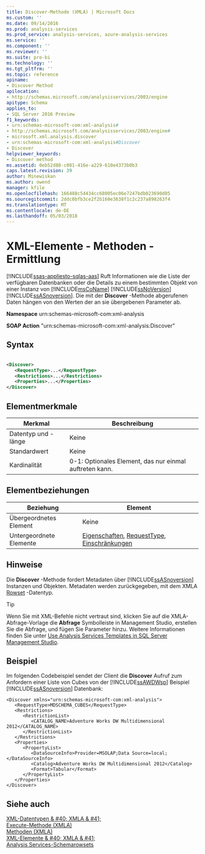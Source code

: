 ```yaml
---
title: Discover-Methode (XMLA) | Microsoft Docs
ms.custom: ''
ms.date: 09/14/2016
ms.prod: analysis-services
ms.prod_service: analysis-services, azure-analysis-services
ms.service: ''
ms.component: ''
ms.reviewer: ''
ms.suite: pro-bi
ms.technology: ''
ms.tgt_pltfrm: ''
ms.topic: reference
apiname:
- Discover Method
apilocation:
- http://schemas.microsoft.com/analysisservices/2003/engine
apitype: Schema
applies_to:
- SQL Server 2016 Preview
f1_keywords:
- urn:schemas-microsoft-com:xml-analysis#
- http://schemas.microsoft.com/analysisservices/2003/engine#
- microsoft.xml.analysis.discover
- urn:schemas-microsoft-com:xml-analysis#Discover
- Discover
helpviewer_keywords:
- Discover method
ms.assetid: 0eb52d88-c081-416e-a229-610e4373b0b3
caps.latest.revision: 39
author: Minewiskan
ms.author: owend
manager: kfile
ms.openlocfilehash: 166488c54434cc68005ec06e7247bdb023690d05
ms.sourcegitcommit: 2ddc0bfb3ce2f2b160e3638f1c2c237a898263f4
ms.translationtype: MT
ms.contentlocale: de-DE
ms.lasthandoff: 05/03/2018
---
```

# <a name="xml-elements---methods---discover"></a>XML-Elemente - Methoden - Ermittlung
[!INCLUDE[ssas-appliesto-sqlas-aas](../../includes/ssas-appliesto-sqlas-aas.md)]
  Ruft Informationen wie die Liste der verfügbaren Datenbanken oder die Details zu einem bestimmten Objekt von einer Instanz von [!INCLUDE[msCoName](../../includes/msconame-md.md)] [!INCLUDE[ssNoVersion](../../includes/ssnoversion-md.md)] [!INCLUDE[ssASnoversion](../../includes/ssasnoversion-md.md)]. Die mit der **Discover** -Methode abgerufenen Daten hängen von den Werten der an sie übergebenen Parameter ab.  
  
 **Namespace** urn:schemas-microsoft-com:xml-analysis  
  
 **SOAP Action** "urn:schemas-microsoft-com:xml-analysis:Discover"  
  
## <a name="syntax"></a>Syntax  
  
```xml  
  
<Discover>  
   <RequestType>...</RequestType>  
   <Restrictions>...</Restrictions>  
   <Properties>...</Properties>  
</Discover>  
```  
  
## <a name="element-characteristics"></a>Elementmerkmale  
  
|Merkmal|Beschreibung|  
|--------------------|-----------------|  
|Datentyp und -länge|Keine|  
|Standardwert|Keine|  
|Kardinalität|0-1: Optionales Element, das nur einmal auftreten kann.|  
  
## <a name="element-relationships"></a>Elementbeziehungen  
  
|Beziehung|Element|  
|------------------|-------------|  
|Übergeordnetes Element|Keine|  
|Untergeordnete Elemente|[Eigenschaften](../../analysis-services/xmla/xml-elements-properties/properties-element-xmla.md), [RequestType](../../analysis-services/xmla/xml-elements-properties/requesttype-element-xmla.md), [Einschränkungen](../../analysis-services/xmla/xml-elements-properties/restrictions-element-xmla.md)|  
  
## <a name="remarks"></a>Hinweise  
 Die **Discover** -Methode fordert Metadaten über [!INCLUDE[ssASnoversion](../../includes/ssasnoversion-md.md)] Instanzen und Objekten. Metadaten werden zurückgegeben, mit dem XMLA [Rowset](../../analysis-services/xmla/xml-data-types/rowset-data-type-xmla.md) -Datentyp.  
 
> [!TIP] 
> Wenn Sie mit XML-Befehle nicht vertraut sind, klicken Sie auf die XMLA-Abfrage-Vorlage die **Abfrage** Symbolleiste in Management Studio, erstellen Sie die Abfrage, und fügen Sie Parameter hinzu. Weitere Informationen finden Sie unter [Use Analysis Services Templates in SQL Server Management Studio](../../analysis-services/instances/use-analysis-services-templates-in-sql-server-management-studio.md). 
  
## <a name="example"></a>Beispiel  
 Im folgenden Codebeispiel sendet der Client die **Discover** Aufruf zum Anfordern einer Liste von Cubes von der [!INCLUDE[ssAWDWsp](../../includes/ssawdwsp-md.md)] Beispiel [!INCLUDE[ssASnoversion](../../includes/ssasnoversion-md.md)] Datenbank:  
  
```  
<Discover xmlns="urn:schemas-microsoft-com:xml-analysis">  
   <RequestType>MDSCHEMA_CUBES</RequestType>  
   <Restrictions>  
      <RestrictionList>  
         <CATALOG_NAME>Adventure Works DW Multidimensional 2012</CATALOG_NAME>  
      </RestrictionList>  
   </Restrictions>  
   <Properties>  
      <PropertyList>  
         <DataSourceInfo>Provider=MSOLAP;Data Source=local;</DataSourceInfo>  
         <Catalog>Adventure Works DW Multidimensional 2012</Catalog>  
         <Format>Tabular</Format>  
      </PropertyList>  
   </Properties>  
</Discover>  
```  
  
## <a name="see-also"></a>Siehe auch  
 [XML-Datentypen & #40; XMLA & #41;](../../analysis-services/xmla/xml-data-types/xml-data-types-xmla.md)   
 [Execute-Methode &#40;XMLA&#41;](../../analysis-services/xmla/xml-elements-methods-execute.md)   
 [Methoden &#40;XMLA&#41;](../../analysis-services/xmla/xml-elements-methods.md)   
 [XML-Elemente & #40; XMLA & #41;](http://msdn.microsoft.com/library/40ab2360-efb6-4ba6-bf23-e84964e51008)   
 [Analysis Services-Schemarowsets](../../analysis-services/schema-rowsets/analysis-services-schema-rowsets.md)  
  
  
